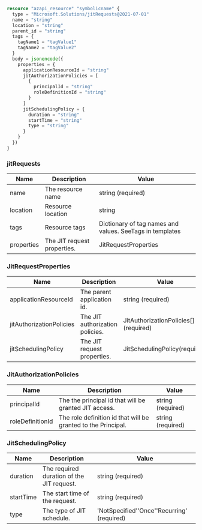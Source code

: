 ```terraform
resource "azapi_resource" "symbolicname" {
  type = "Microsoft.Solutions/jitRequests@2021-07-01"
  name = "string"
  location = "string"
  parent_id = "string"
  tags = {
    tagName1 = "tagValue1"
    tagName2 = "tagValue2"
  }
  body = jsonencode({
    properties = {
      applicationResourceId = "string"
      jitAuthorizationPolicies = [
        {
          principalId = "string"
          roleDefinitionId = "string"
        }
      ]
      jitSchedulingPolicy = {
        duration = "string"
        startTime = "string"
        type = "string"
      }
    }
  })
}

```

### jitRequests

| Name | Description | Value |
|-|-|-|
| name | The resource name | string (required) |
| location | Resource location | string |
| tags | Resource tags | Dictionary of tag names and values. SeeTags in templates |
| properties | The JIT request properties. | JitRequestProperties |


### JitRequestProperties

| Name | Description | Value |
|-|-|-|
| applicationResourceId | The parent application id. | string (required) |
| jitAuthorizationPolicies | The JIT authorization policies. | JitAuthorizationPolicies[] (required) |
| jitSchedulingPolicy | The JIT request properties. | JitSchedulingPolicy(required) |


### JitAuthorizationPolicies

| Name | Description | Value |
|-|-|-|
| principalId | The the principal id that will be granted JIT access. | string (required) |
| roleDefinitionId | The role definition id that will be granted to the Principal. | string (required) |


### JitSchedulingPolicy

| Name | Description | Value |
|-|-|-|
| duration | The required duration of the JIT request. | string (required) |
| startTime | The start time of the request. | string (required) |
| type | The type of JIT schedule. | 'NotSpecified''Once''Recurring' (required) |


